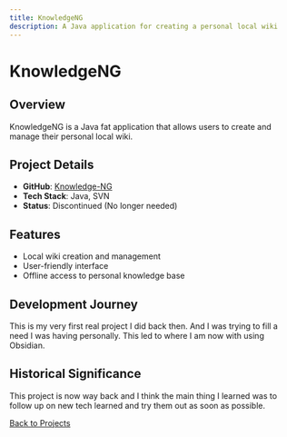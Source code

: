 ```yaml
---
title: KnowledgeNG
description: A Java application for creating a personal local wiki
---
```


# KnowledgeNG

## Overview
KnowledgeNG is a Java fat application that allows users to create and manage their personal local wiki.

## Project Details
- **GitHub**: [Knowledge-NG](https://github.com/PhyberApex/Knowledge-NG)
- **Tech Stack**: Java, SVN
- **Status**: Discontinued (No longer needed)

## Features
- Local wiki creation and management
- User-friendly interface
- Offline access to personal knowledge base

## Development Journey
This is my very first real project I did back then. And I was trying to fill a need I was having personally. This led to where I am now with using Obsidian.

## Historical Significance
This project is now way back and I think the main thing I learned was to follow up on new tech learned and try them out as soon as possible.

[Back to Projects](./)
